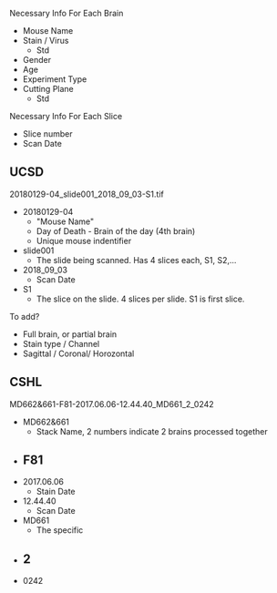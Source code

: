 Necessary Info For Each Brain

- Mouse Name
- Stain / Virus
    * Std
- Gender
- Age
- Experiment Type
- Cutting Plane
    * Std

Necessary Info For Each Slice

- Slice number
- Scan Date

## UCSD

20180129-04_slide001_2018_09_03-S1.tif

* 20180129-04
    - "Mouse Name"
    - Day of Death - Brain of the day (4th brain)
    - Unique mouse indentifier
* slide001
    - The slide being scanned. Has 4 slices each, S1, S2,...
* 2018_09_03
    - Scan Date
* S1
    - The slice on the slide. 4 slices per slide. S1 is first slice.
    
To add?
* Full brain, or partial brain
* Stain type / Channel
* Sagittal / Coronal/ Horozontal

## CSHL

MD662&661-F81-2017.06.06-12.44.40_MD661_2_0242

* MD662&661
    - Stack Name, 2 numbers indicate 2 brains processed together
* F81
    - 
* 2017.06.06
    - Stain Date
* 12.44.40
    - Scan Date
* MD661
    - The specific 
* 2
    - 
* 0242
